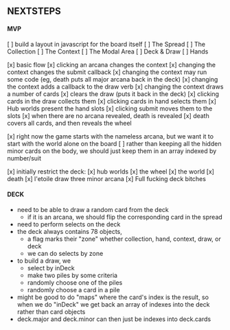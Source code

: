 NEXTSTEPS
---------

#### MVP ####

[ ] build a layout in javascript for the board itself
  [ ] The Spread
  [ ] The Collection
  [ ] The Context
  [ ] The Modal Area
  [ ] Deck & Draw
  [ ] Hands

[x] basic flow
  [x] clicking an arcana changes the context
    [x] changing the context changes the submit callback
    [x] changing the context may run some code (eg, death puts all major arcana back in the deck)
    [x] changing the context adds a callback to the draw verb
    [x] changing the context draws a number of cards
    [x] clears the draw (puts it back in the deck)
  [x] clicking cards in the draw collects them
  [x] clicking cards in hand selects them
  [x] Hub worlds present the hand slots
    [x] clicking submit moves them to the slots
  [x] when there are no arcana revealed, death is revealed
    [x] death covers all cards, and then reveals the wheel

[x] right now the game starts with the nameless arcana, but
    we want it to start with the world alone on the board
[ ] rather than keeping all the hidden minor cards on the body,
    we should just keep them in an array indexed by number/suit

[x] initially restrict the deck:
  [x] hub worlds
  [x] the wheel
  [x] the world
  [x] death
  [x] l'etoile draw three minor arcana
[x] Full fucking deck bitches

#### DECK ####

- need to be able to draw a random card from the deck
  - if it is an arcana, we should flip the corresponding card in the spread
- need to perform selects on the deck
- the deck always contains 78 objects,
  - a flag marks their "zone" whether collection, hand, context, draw, or deck
  - we can do selects by zone
- to build a draw, we
  - select by inDeck
  - make two piles by some criteria
  - randomly choose one of the piles
  - randomly choose a card in a pile
- might be good to do "maps" where the card's index is the result,
  so when we do "inDeck" we get back an array of indexes into the deck
  rather than card objects
- deck.major and deck.minor can then just be indexes into deck.cards

